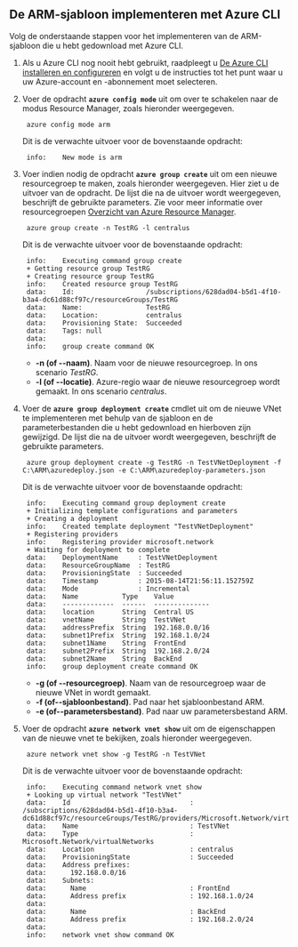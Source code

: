 ## De ARM-sjabloon implementeren met Azure CLI

Volg de onderstaande stappen voor het implementeren van de ARM-sjabloon die u hebt gedownload met Azure CLI.

1. Als u Azure CLI nog nooit hebt gebruikt, raadpleegt u [De Azure CLI installeren en configureren](../articles/xplat-cli-install.md) en volgt u de instructies tot het punt waar u uw Azure-account en -abonnement moet selecteren.
2. Voer de opdracht **`azure config mode`** uit om over te schakelen naar de modus Resource Manager, zoals hieronder weergegeven.

        azure config mode arm

    Dit is de verwachte uitvoer voor de bovenstaande opdracht:

        info:    New mode is arm

3. Voer indien nodig de opdracht **`azure group create`** uit om een nieuwe resourcegroep te maken, zoals hieronder weergegeven. Hier ziet u de uitvoer van de opdracht. De lijst die na de uitvoer wordt weergegeven, beschrijft de gebruikte parameters. Zie voor meer informatie over resourcegroepen [Overzicht van Azure Resource Manager](../articles/resource-group-overview.md).

        azure group create -n TestRG -l centralus

    Dit is de verwachte uitvoer voor de bovenstaande opdracht:

        info:    Executing command group create
        + Getting resource group TestRG
        + Creating resource group TestRG
        info:    Created resource group TestRG
        data:    Id:                  /subscriptions/628dad04-b5d1-4f10-b3a4-dc61d88cf97c/resourceGroups/TestRG
        data:    Name:                TestRG
        data:    Location:            centralus
        data:    Provisioning State:  Succeeded
        data:    Tags: null
        data:
        info:    group create command OK

    - **-n (of --naam)**. Naam voor de nieuwe resourcegroep. In ons scenario *TestRG*.
    - **-l (of --locatie)**. Azure-regio waar de nieuwe resourcegroep wordt gemaakt. In ons scenario *centralus*.

4. Voer de **`azure group deployment create`** cmdlet uit om de nieuwe VNet te implementeren met behulp van de sjabloon en de parameterbestanden die u hebt gedownload en hierboven zijn gewijzigd. De lijst die na de uitvoer wordt weergegeven, beschrijft de gebruikte parameters.

        azure group deployment create -g TestRG -n TestVNetDeployment -f C:\ARM\azuredeploy.json -e C:\ARM\azuredeploy-parameters.json

    Dit is de verwachte uitvoer voor de bovenstaande opdracht:

        info:    Executing command group deployment create
        + Initializing template configurations and parameters
        + Creating a deployment
        info:    Created template deployment "TestVNetDeployment"
        + Registering providers
        info:    Registering provider microsoft.network
        + Waiting for deployment to complete
        data:    DeploymentName     : TestVNetDeployment
        data:    ResourceGroupName  : TestRG
        data:    ProvisioningState  : Succeeded
        data:    Timestamp          : 2015-08-14T21:56:11.152759Z
        data:    Mode               : Incremental
        data:    Name           Type    Value
        data:    -------------  ------  --------------
        data:    location       String  Central US
        data:    vnetName       String  TestVNet
        data:    addressPrefix  String  192.168.0.0/16
        data:    subnet1Prefix  String  192.168.1.0/24
        data:    subnet1Name    String  FrontEnd
        data:    subnet2Prefix  String  192.168.2.0/24
        data:    subnet2Name    String  BackEnd
        info:    group deployment create command OK

    - **-g (of --resourcegroep)**. Naam van de resourcegroep waar de nieuwe VNet in wordt gemaakt.
    - **-f (of--sjabloonbestand)**. Pad naar het sjabloonbestand ARM.
    - **-e (of--parametersbestand)**. Pad naar uw parametersbestand ARM.

5. Voer de opdracht **`azure network vnet show`** uit om de eigenschappen van de nieuwe vnet te bekijken, zoals hieronder weergegeven.

        azure network vnet show -g TestRG -n TestVNet

    Dit is de verwachte uitvoer voor de bovenstaande opdracht:

        info:    Executing command network vnet show
        + Looking up virtual network "TestVNet"
        data:    Id                              : /subscriptions/628dad04-b5d1-4f10-b3a4-dc61d88cf97c/resourceGroups/TestRG/providers/Microsoft.Network/virtualNetworks/TestVNet
        data:    Name                            : TestVNet
        data:    Type                            : Microsoft.Network/virtualNetworks
        data:    Location                        : centralus
        data:    ProvisioningState               : Succeeded
        data:    Address prefixes:
        data:      192.168.0.0/16
        data:    Subnets:
        data:      Name                          : FrontEnd
        data:      Address prefix                : 192.168.1.0/24
        data:
        data:      Name                          : BackEnd
        data:      Address prefix                : 192.168.2.0/24
        data:
        info:    network vnet show command OK



<!--HONumber=Jun16_HO2-->


